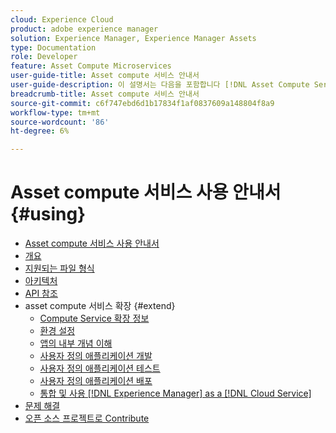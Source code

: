 ```yaml
---
cloud: Experience Cloud
product: adobe experience manager
solution: Experience Manager, Experience Manager Assets
type: Documentation
role: Developer
feature: Asset Compute Microservices
user-guide-title: Asset compute 서비스 안내서
user-guide-description: 이 설명서는 다음을 포함합니다 [!DNL Asset Compute Service] 사용자 지정 코드의 개발, 관리, 배포 및 문제 해결 방법과 같은 작업입니다.
breadcrumb-title: Asset compute 서비스 안내서
source-git-commit: c6f747ebd6d1b17834f1af0837609a148804f8a9
workflow-type: tm+mt
source-wordcount: '86'
ht-degree: 6%

---
```



# Asset compute 서비스 사용 안내서 {#using}

+ [Asset compute 서비스 사용 안내서](home.md)
+ [개요](introduction.md)
+ [지원되는 파일 형식](https://experienceleague.adobe.com/en/docs/experience-manager-cloud-service/content/assets/file-format-support)
+ [아키텍처](architecture.md)
+ [API 참조](api.md)
+ asset compute 서비스 확장 {#extend}
   + [Compute Service 확장 정보](understand-extensibility.md)
   + [환경 설정](setup-environment.md)
   + [앱의 내부 개념 이해](custom-application-internals.md)
   + [사용자 정의 애플리케이션 개발](develop-custom-application.md)
   + [사용자 정의 애플리케이션 테스트](test-custom-application.md)
   + [사용자 정의 애플리케이션 배포](deploy-custom-application.md)
   + [통합 및 사용 [!DNL Experience Manager] as a [!DNL Cloud Service]](https://experienceleague.adobe.com/ko/docs/experience-manager-cloud-service/content/assets/asset-microservices-overview)
+ [문제 해결](troubleshooting.md)
+ [오픈 소스 프로젝트로 Contribute](contribute-to-compute-service.md)
